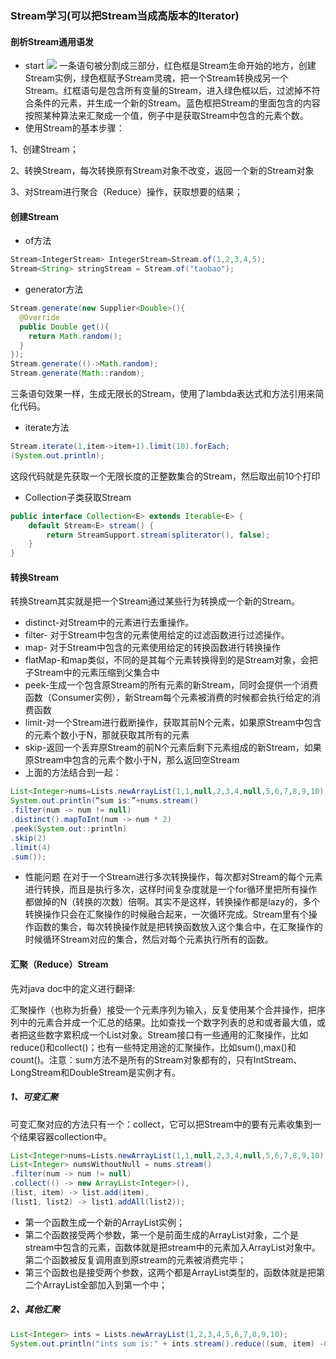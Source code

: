 ### Stream学习(可以把Stream当成高版本的Iterator)
#### **剖析Stream通用语发**
* start
![](http://img04.taobaocdn.com/imgextra/i4/90219132/T2ycFgXQ8XXXXXXXXX_!!90219132.jpg)
一条语句被分割成三部分，红色框是Stream生命开始的地方，创建Stream实例，绿色框赋予Stream灵魂，把一个Stream转换成另一个Stream。红框语句是包含所有变量的Stream，进入绿色框以后，过滤掉不符合条件的元素，并生成一个新的Stream。蓝色框把Stream的里面包含的内容按照某种算法来汇聚成一个值，例子中是获取Stream中包含的元素个数。
* 使用Stream的基本步骤：

1、创建Stream；

2、转换Stream，每次转换原有Stream对象不改变，返回一个新的Stream对象

3、对Stream进行聚合（Reduce）操作，获取想要的结果；
#### **创建Stream**
* of方法
```java
Stream<IntegerStream> IntegerStream=Stream.of(1,2,3,4,5);
Stream<String> stringStream = Stream.of("taobao");
```
* generator方法
```java
Stream.generate(new Supplier<Double>(){
  @Override
  public Double get(){
    return Math.random();
  }
});
Stream.generate(()->Math.random);
Stream.generate(Math::random);
```
三条语句效果一样，生成无限长的Stream，使用了lambda表达式和方法引用来简化代码。
* iterate方法
```java
Stream.iterate(1,item->item+1).limit(10).forEach;
(System.out.println);
```
这段代码就是先获取一个无限长度的正整数集合的Stream，然后取出前10个打印
* Collection子类获取Stream
```java
public interface Collection<E> extends Iterable<E> {
    default Stream<E> stream() {
        return StreamSupport.stream(spliterator(), false);
    }
}
```

#### **转换Stream**
转换Stream其实就是把一个Stream通过某些行为转换成一个新的Stream。
* distinct-对Stream中的元素进行去重操作。
* filter- 对于Stream中包含的元素使用给定的过滤函数进行过滤操作。
* map- 对于Stream中包含的元素使用给定的转换函数进行转换操作
* flatMap-和map类似，不同的是其每个元素转换得到的是Stream对象，会把子Stream中的元素压缩到父集合中
* peek-生成一个包含原Stream的所有元素的新Stream，同时会提供一个消费函数（Consumer实例），新Stream每个元素被消费的时候都会执行给定的消费函数
* limit-对一个Stream进行截断操作，获取其前N个元素，如果原Stream中包含的元素个数小于N，那就获取其所有的元素
* skip-返回一个丢弃原Stream的前N个元素后剩下元素组成的新Stream，如果原Stream中包含的元素个数小于N，那么返回空Stream
* 上面的方法结合到一起：
```java
List<Integer>nums=Lists.newArrayList(1,1,null,2,3,4,null,5,6,7,8,9,10);
System.out.println(“sum is:”+nums.stream()
.filter(num -> num != null)
.distinct().mapToInt(num -> num * 2)
.peek(System.out::println)
.skip(2)
.limit(4)
.sum());
```
* 性能问题
在对于一个Stream进行多次转换操作，每次都对Stream的每个元素进行转换，而且是执行多次，这样时间复杂度就是一个for循环里把所有操作都做掉的N（转换的次数）倍啊。其实不是这样，转换操作都是lazy的，多个转换操作只会在汇聚操作的时候融合起来，一次循环完成。Stream里有个操作函数的集合，每次转换操作就是把转换函数放入这个集合中，在汇聚操作的时候循环Stream对应的集合，然后对每个元素执行所有的函数。

#### **汇聚（Reduce）Stream**
先对java doc中的定义进行翻译:

汇聚操作（也称为折叠）接受一个元素序列为输入，反复使用某个合并操作，把序列中的元素合并成一个汇总的结果。比如查找一个数字列表的总和或者最大值，或者把这些数字累积成一个List对象。Stream接口有一些通用的汇聚操作，比如reduce()和collect()；也有一些特定用途的汇聚操作，比如sum(),max()和count()。注意：sum方法不是所有的Stream对象都有的，只有IntStream、LongStream和DoubleStream是实例才有。
##### 1、可变汇聚
可变汇聚对应的方法只有一个：collect，它可以把Stream中的要有元素收集到一个结果容器collection中。
```java
List<Integer>nums=Lists.newArrayList(1,1,null,2,3,4,null,5,6,7,8,9,10);
List<Integer> numsWithoutNull = nums.stream()
.filter(num -> num != null)
.collect(() -> new ArrayList<Integer>(),
(list, item) -> list.add(item),
(list1, list2) -> list1.addAll(list2));
```
* 第一个函数生成一个新的ArrayList实例；
* 第二个函数接受两个参数，第一个是前面生成的ArrayList对象，二个是stream中包含的元素，函数体就是把stream中的元素加入ArrayList对象中。第二个函数被反复调用直到原stream的元素被消费完毕；
* 第三个函数也是接受两个参数，这两个都是ArrayList类型的，函数体就是把第二个ArrayList全部加入到第一个中；

##### 2、其他汇聚
```java
List<Integer> ints = Lists.newArrayList(1,2,3,4,5,6,7,8,9,10);
System.out.println("ints sum is:" + ints.stream().reduce((sum, item) -&gt; sum + item).get());
```
